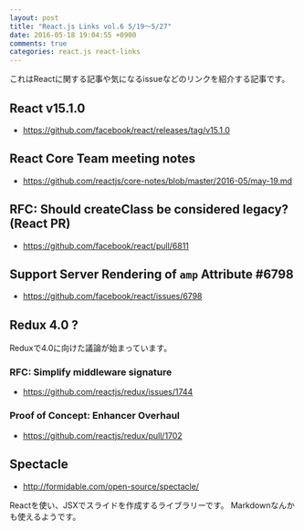 ```yaml
---
layout: post
title: "React.js Links vol.6 5/19〜5/27"
date: 2016-05-18 19:04:55 +0900
comments: true
categories: react.js react-links
---
```


これはReactに関する記事や気になるissueなどのリンクを紹介する記事です。

<!-- more -->

## React v15.1.0

* https://github.com/facebook/react/releases/tag/v15.1.0

## React Core Team meeting notes

* https://github.com/reactjs/core-notes/blob/master/2016-05/may-19.md

## RFC: Should createClass be considered legacy? (React PR)

* https://github.com/facebook/react/pull/6811

## Support Server Rendering of `amp` Attribute #6798

* https://github.com/facebook/react/issues/6798

## Redux 4.0 ?

Reduxで4.0に向けた議論が始まっています。

### RFC: Simplify middleware signature

* https://github.com/reactjs/redux/issues/1744

### Proof of Concept: Enhancer Overhaul

* https://github.com/reactjs/redux/pull/1702

## Spectacle 

* http://formidable.com/open-source/spectacle/

Reactを使い、JSXでスライドを作成するライブラリーです。
Markdownなんかも使えるようです。
